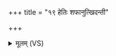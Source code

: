 +++
title = "१९ हेतिः शफानुत्खिदन्ती"

+++
<details><summary>मूलम् (VS)</summary>

हे॒तिः श॒फानु॑त्खि॒दन्ती॑ महादे॒वो॒३॒॑पेक्ष॑माणा ॥
</details>
